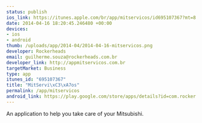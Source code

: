 ```yaml
--- 
status: publish
ios_link: https://itunes.apple.com/br/app/mitservicos/id695107367?mt=8
date: 2014-04-16 18:20:45.246480 +00:00
devices: 
- ios
- android
thumb: /uploads/app/2014-04/2014-04-16-mitservicos.png
developer: Rockerheads
email: guilherme.souza@rockerheads.com.br
developer_link: http://appmitservicos.com.br
targetMarket: Business
type: app
itunes_id: "695107367"
title: "MitServi\xC3\xA7os"
permalink: /app/mitservicos
android_link: https://play.google.com/store/apps/details?id=com.rocker.mitservicos&hl=pt_BR
---
```


An application to help you take care of your Mitsubishi.
